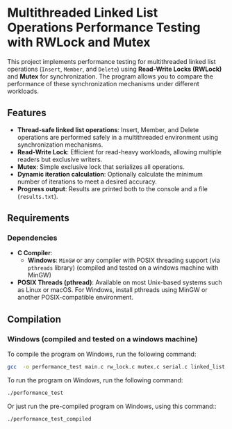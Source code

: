 # Multithreaded Linked List Operations Performance Testing with RWLock and Mutex

This project implements performance testing for multithreaded linked list operations (`Insert`, `Member`, and `Delete`) using **Read-Write Locks (RWLock)** and **Mutex** for synchronization. The program allows you to compare the performance of these synchronization mechanisms under different workloads.

## Features

- **Thread-safe linked list operations**: Insert, Member, and Delete operations are performed safely in a multithreaded environment using synchronization mechanisms.
- **Read-Write Lock**: Efficient for read-heavy workloads, allowing multiple readers but exclusive writers.
- **Mutex**: Simple exclusive lock that serializes all operations.
- **Dynamic iteration calculation**: Optionally calculate the minimum number of iterations to meet a desired accuracy.
- **Progress output**: Results are printed both to the console and a file (`results.txt`).

## Requirements

### Dependencies

- **C Compiler**:
  - **Windows**: `MinGW` or any compiler with POSIX threading support (via `pthreads` library) (compiled and tested on a windows machine with MinGW)
- **POSIX Threads (pthread)**: Available on most Unix-based systems such as Linux or macOS. For Windows, install pthreads using MinGW or another POSIX-compatible environment.

## Compilation

### Windows (compiled and tested on a windows machine)

To compile the program on Windows, run the following command:

```bash
gcc  -o performance_test main.c rw_lock.c mutex.c serial.c linked_list.c
```
To run the program on Windows, run the following command:

```bash
./performance_test
```
Or just run the pre-compiled program on Windows, using this command::

```bash
./performance_test_compiled

